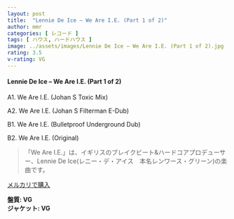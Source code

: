 ```yaml
---
layout: post
title:  "Lennie De Ice – We Are I.E. (Part 1 of 2)"
author: mmr
categories: [ レコード ]
tags: [ ハウス, ハードハウス ]
image: ../assets/images/Lennie De Ice – We Are I.E. (Part 1 of 2).jpg
rating: 3.5
v-rating: VG
---
```


#### Lennie De Ice – We Are I.E. (Part 1 of 2)

A1. We Are I.E. (Johan S Toxic Mix)

A2. We Are I.E. (Johan S Filterman E-Dub)

B1. We Are I.E. (Bulletproof Underground Dub)

B2. We Are I.E. (Original)

> 「We Are I.E.」は、イギリスのブレイクビート&ハードコアプロデューサー、Lennie De Ice(レニー・デ・アイス　本名レンワース・グリーン)の楽曲です。

[メルカリで購入](https://jp.mercari.com/item/m70780419709)

<div class="mt-4 mb-4 d-flex align-items-center">
<strong class="mr-1">盤質: VG</strong>
</div>
<div class="mt-4 mb-4 d-flex align-items-center">
<strong class="mr-1">ジャケット: VG</strong>
</div>
